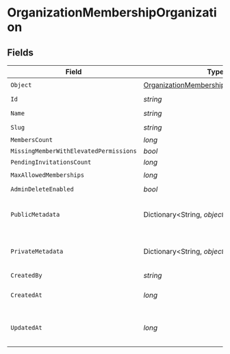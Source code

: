 # OrganizationMembershipOrganization


## Fields

| Field                                                                                                           | Type                                                                                                            | Required                                                                                                        | Description                                                                                                     | Example                                                                                                         |
| --------------------------------------------------------------------------------------------------------------- | --------------------------------------------------------------------------------------------------------------- | --------------------------------------------------------------------------------------------------------------- | --------------------------------------------------------------------------------------------------------------- | --------------------------------------------------------------------------------------------------------------- |
| `Object`                                                                                                        | [OrganizationMembershipOrganizationObject](../../Models/Components/OrganizationMembershipOrganizationObject.md) | :heavy_check_mark:                                                                                              | N/A                                                                                                             | organization                                                                                                    |
| `Id`                                                                                                            | *string*                                                                                                        | :heavy_check_mark:                                                                                              | N/A                                                                                                             | org_123                                                                                                         |
| `Name`                                                                                                          | *string*                                                                                                        | :heavy_check_mark:                                                                                              | N/A                                                                                                             | Acme Corp                                                                                                       |
| `Slug`                                                                                                          | *string*                                                                                                        | :heavy_check_mark:                                                                                              | N/A                                                                                                             | acme-corp                                                                                                       |
| `MembersCount`                                                                                                  | *long*                                                                                                          | :heavy_minus_sign:                                                                                              | N/A                                                                                                             | 150                                                                                                             |
| `MissingMemberWithElevatedPermissions`                                                                          | *bool*                                                                                                          | :heavy_minus_sign:                                                                                              | N/A                                                                                                             |                                                                                                                 |
| `PendingInvitationsCount`                                                                                       | *long*                                                                                                          | :heavy_minus_sign:                                                                                              | N/A                                                                                                             |                                                                                                                 |
| `MaxAllowedMemberships`                                                                                         | *long*                                                                                                          | :heavy_check_mark:                                                                                              | N/A                                                                                                             | 300                                                                                                             |
| `AdminDeleteEnabled`                                                                                            | *bool*                                                                                                          | :heavy_check_mark:                                                                                              | N/A                                                                                                             | true                                                                                                            |
| `PublicMetadata`                                                                                                | Dictionary<String, *object*>                                                                                    | :heavy_check_mark:                                                                                              | N/A                                                                                                             | {<br/>"public_info": "Info visible to everyone"<br/>}                                                           |
| `PrivateMetadata`                                                                                               | Dictionary<String, *object*>                                                                                    | :heavy_check_mark:                                                                                              | N/A                                                                                                             | {<br/>"internal_use_only": "Sensitive data"<br/>}                                                               |
| `CreatedBy`                                                                                                     | *string*                                                                                                        | :heavy_minus_sign:                                                                                              | N/A                                                                                                             | user_123456                                                                                                     |
| `CreatedAt`                                                                                                     | *long*                                                                                                          | :heavy_check_mark:                                                                                              | Unix timestamp of creation.<br/>                                                                                | 1625078400                                                                                                      |
| `UpdatedAt`                                                                                                     | *long*                                                                                                          | :heavy_check_mark:                                                                                              | Unix timestamp of last update.<br/>                                                                             | 1625164800                                                                                                      |